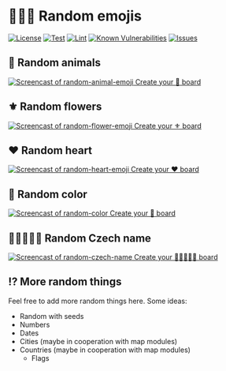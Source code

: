 # 🐇🥀💚 Random emojis

<!--Badges-->

[![License](https://img.shields.io/github/license/hejny/random-arts.svg?style=flat)](https://raw.githubusercontent.com/hejny/random-arts/master/LICENSE)
[![Test](https://github.com/hejny/random-arts/actions/workflows/test.yml/badge.svg)](https://github.com/hejny/random-arts/actions/workflows/test.yml)
[![Lint](https://github.com/hejny/random-arts/actions/workflows/lint.yml/badge.svg)](https://github.com/hejny/random-arts/actions/workflows/lint.yml)
[![Known Vulnerabilities](https://snyk.io/test/github/hejny/random-arts/badge.svg)](https://snyk.io/test/github/hejny/random-arts)
[![Issues](https://img.shields.io/github/issues/hejny/random-arts.svg?style=flat)](https://github.com/hejny/random-arts/issues)

<!--/Badges-->

## 🐇 Random animals

[![Screencast of random-animal-emoji](./assets/screencasts/random-animal-emoji.gif) Create your 🐇 board](https://collboard.com/new?redirect=1&modulesOn=@hejny/random-animal-emoji&importAsMaterialize=https%3A%2F%2Fcollboard.com%2F3rfkxx47m7zmxfup7yrf)

## ⚜️ Random flowers

[![Screencast of random-flower-emoji](./assets/screencasts/random-flower-emoji.gif) Create your ⚜️ board](https://collboard.com/new?redirect=1&modulesOn=@hejny/random-flower-emoji)

## ❤️ Random heart

[![Screencast of random-heart-emoji](./assets/screencasts/random-heart-emoji.gif) Create your ❤️ board](https://collboard.com/new?redirect=1&modulesOn=@hejny/random-heart-emoji)

## 🌈 Random color

[![Screencast of random-color](./assets/screencasts/random-color.gif) Create your 🌈 board](https://collboard.com/new?redirect=1&modulesOn=@hejny/random-color)

## 🧑‍🤝‍🧑🇨🇿 Random Czech name

[![Screencast of random-czech-name](./assets/screencasts/random-czech-name.gif) Create your 🧑‍🤝‍🧑🇨🇿 board](https://collboard.com/new?redirect=1&modulesOn=@hejny/random-czech-name)

## ⁉️ More random things

Feel free to add more random things here. Some ideas:

-   Random with seeds
-   Numbers
-   Dates
-   Cities (maybe in cooperation with map modules)
-   Countries (maybe in cooperation with map modules)
    -   Flags
